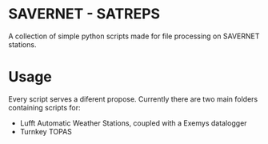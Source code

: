 # SAVERNET - SATREPS
A collection of simple python scripts made for file processing on SAVERNET stations.

# Usage
Every script serves a diferent propose. Currently there are two main folders containing scripts for:
- Lufft Automatic Weather Stations, coupled with a Exemys datalogger
- Turnkey TOPAS